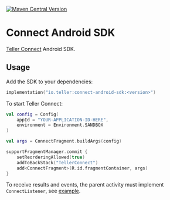[![Maven Central Version](https://img.shields.io/maven-central/v/io.teller/connect-android-sdk)](https://central.sonatype.com/artifact/io.teller/connect-android-sdk)

# Connect Android SDK

[Teller Connect](https://teller.io/docs/guides/connect) Android SDK.

## Usage

Add the SDK to your dependencies:

```kotlin
implementation("io.teller:connect-android-sdk:<version>")
```

To start Teller Connect:
```kotlin
val config = Config(
    appId = "YOUR-APPLICATION-ID-HERE",
    environment = Environment.SANDBOX
)

val args = ConnectFragment.buildArgs(config)

supportFragmentManager.commit {
    setReorderingAllowed(true)
    addToBackStack("TellerConnect")
    add<ConnectFragment>(R.id.fragmentContainer, args)
}
```

To receive results and events, the parent activity must implement `ConnectListener`, see [example](example-app/app/src/main/java/io/teller/connect/example/MainActivity.kt).